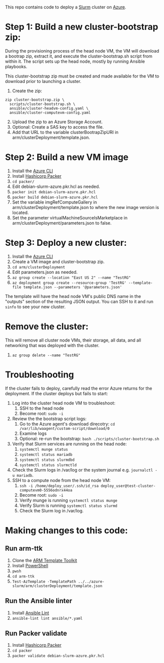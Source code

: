 This repo contains code to deploy a [Slurm](https://slurm.schedmd.com/) cluster on [Azure](https://azure.microsoft.com/en-us/).

# Step 1: Build a new cluster-bootstrap zip:
During the provisioning process of the head node VM, the VM will download a bootrap zip, extract it, and execute the cluster-bootstrap.sh script from within it. The script sets up the head node, mostly by running Ansible playbooks.

This cluster-bootstrap zip must be created and made available for the VM to download prior to launching a cluster.

  1. Create the zip:
```
zip cluster-bootstrap.zip \
  scripts/cluster-bootstrap.sh \
  ansible/cluster-headvm-config.yaml \
  ansible/cluster-computevm-config.yaml
```
  2. Upload the zip to an Azure Storage Account.
  3. Optional: Create a SAS key to access the file.
  4. Add that URL to the variable clusterBootrapZipURI in arm/clusterDeployment/template.json.

# Step 2: Build a new VM image
  1. Install the [Azure CLI](https://docs.microsoft.com/en-us/cli/azure/)
  2. Install [Hashicorp Packer](https://www.packer.io/)
  3. `cd packer/`
  4. Edit debian-slurm-azure.pkr.hcl as needed.
  5. `packer init debian-slurm-azure.pkr.hcl`
  6. `packer build debian-slurm-azure.pkr.hcl`
  7. Set the variable imgRefComputeGallery in arm/clusterDeployment/template.json to where the new image version is located.
  8. Set the parameter virtualMachineSourceIsMarketplace in arm/clusterDeployment/parameters.json to false.

# Step 3: Deploy a new cluster:
  1. Install the [Azure CLI](https://docs.microsoft.com/en-us/cli/azure/)
  2. Create a VM image and cluster-bootstrap zip.
  3. `cd arm/clusterDeployment`
  4. Edit parameters.json as needed.
  5. `az group create --location "East US 2" --name "TestRG"`
  6. `az deployment group create --resource-group 'TestRG' --template-file template.json --parameters '@parameters.json'`

The template will have the head node VM's public DNS name in the "outputs" section of the resulting JSON output. You can SSH to it and run `sinfo` to see your new cluster.

# Remove the cluster:
This will remove all cluster node VMs, their storage, all data, and all networking that was deployed with the cluster.

  1. `az group delete --name "TestRG"`

# Troubleshooting
If the cluster fails to deploy, carefully read the error Azure returns for the deployment.
If the cluster deploys but fails to start:
  1. Log into the cluster head node VM to troubleshoot:
      1. SSH to the head node
      2. Become root: `sudo -i`
  2. Review the the bootstrap script logs:
      1. Go to the Azure agent's download direcotry: `cd /var/lib/waagent/custom-script/download/0`
      2. Examine logs
      3. Optional: re-run the bootstrap: `bash ./scripts/cluster-bootstrap.sh`
  3. Verify that Slurm services are running on the head node:
      1. `systemctl munge status`
      2. `systemctl status mariadb`
      3. `systemctl status slurmdbd`
      4. `systemctl status slurmctld`
  4. Check the Slurm logs in /var/log or the system journal e.g. `journalctl -u mariadb`.
  5. SSH to a compute node from the head node VM:
      1. `ssh -i /home/deploy_user/.ssh/id_rsa deploy_user@test-cluster-computevm0-5556odnrx44oa`
      2. Become root: `sudo -i`
      3. Verify munge is running `systemctl status munge`
      4. Verify Slurm is running `systemctl status slurmd`
      5. Check the Slurm log in /var/log.

# Making changes to this code:

## Run arm-ttk
  1. Clone the [ARM Template Toolkit](https://github.com/Azure/arm-ttk)
  2. Install [PowerShell](https://docs.microsoft.com/en-us/powershell/)
  3. `pwsh`
  4. `cd arm-ttk`
  5. `Test-AzTemplate -TemplatePath ../../azure-slurm/arm/clusterDeployment/template.json`

## Run the Ansible linter
  1. Install [Ansible Lint](https://ansible-lint.readthedocs.io/en/latest/)
  2. `ansible-lint lint ansible/*.yaml`

## Run Packer validate
  1. Install [Hashicorp Packer](https://www.packer.io/)
  2. `cd packer`
  3. `packer validate debian-slurm-azure.pkr.hcl`
